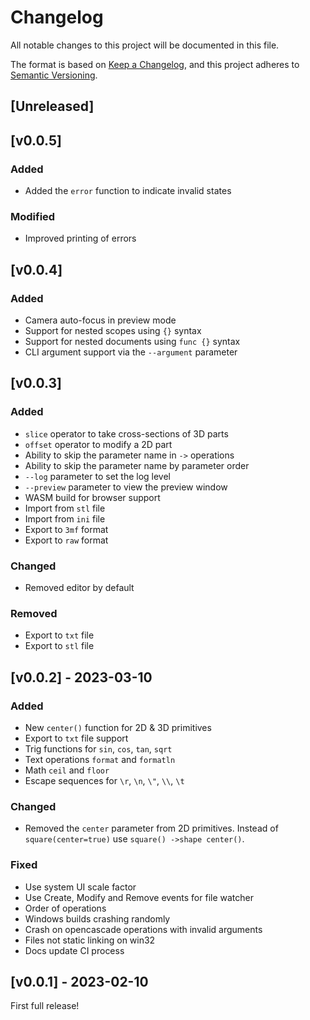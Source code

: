 # Changelog

All notable changes to this project will be documented in this file.

The format is based on [Keep a Changelog](https://keepachangelog.com/en/1.0.0/),
and this project adheres to [Semantic Versioning](https://semver.org/spec/v2.0.0.html).

## [Unreleased]

## [v0.0.5]

### Added
- Added the `error` function to indicate invalid states

### Modified
- Improved printing of errors

## [v0.0.4]

### Added
- Camera auto-focus in preview mode
- Support for nested scopes using `{}` syntax
- Support for nested documents using `func {}` syntax
- CLI argument support via the `--argument` parameter

## [v0.0.3]

### Added
- `slice` operator to take cross-sections of 3D parts
- `offset` operator to modify a 2D part
- Ability to skip the parameter name in `->` operations
- Ability to skip the parameter name by parameter order
- `--log` parameter to set the log level
- `--preview` parameter to view the preview window
- WASM build for browser support
- Import from `stl` file
- Import from `ini` file
- Export to `3mf` format
- Export to `raw` format

### Changed
- Removed editor by default

### Removed
- Export to `txt` file
- Export to `stl` file

## [v0.0.2] - 2023-03-10

### Added
- New `center()` function for 2D & 3D primitives
- Export to `txt` file support
- Trig functions for `sin`, `cos`, `tan`, `sqrt`
- Text operations `format` and `formatln`
- Math `ceil` and `floor`
- Escape sequences for `\r`, `\n`, `\"`, `\\`, `\t`

### Changed
- Removed the `center` parameter from 2D primitives. Instead of 
`square(center=true)` use `square() ->shape center()`.

### Fixed
- Use system UI scale factor
- Use Create, Modify and Remove events for file watcher
- Order of operations
- Windows builds crashing randomly
- Crash on opencascade operations with invalid arguments
- Files not static linking on win32
- Docs update CI process

## [v0.0.1] - 2023-02-10

First full release!

